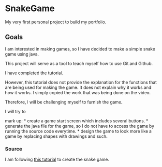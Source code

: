 # SnakeGame
My very first personal project to build my portfolio.
## Goals
I am interested in making games, so I have decided to make a simple snake game using java.

This project will serve as a tool to teach myself how to use Git and Github. 

I have completed the tutorial. 

However, this tutorial does not provide the explanation for the functions that are being used for making the game. It does not explain why it works and how it works. I simply copied the work that was being done on the video.

Therefore, I will be challenging myself to furnish the game. 

I will try to

mark up: * create a game start screen which includes several buttons.
         * generate the java file for the game, so I do not have to access the game by running the source code everytime.
         * design the game to look more like a game by replacing shapes with drawings and such.

### Source
I am following [this tutorial](https://www.youtube.com/watch?v=bI6e6qjJ8JQ) to create the snake game.
